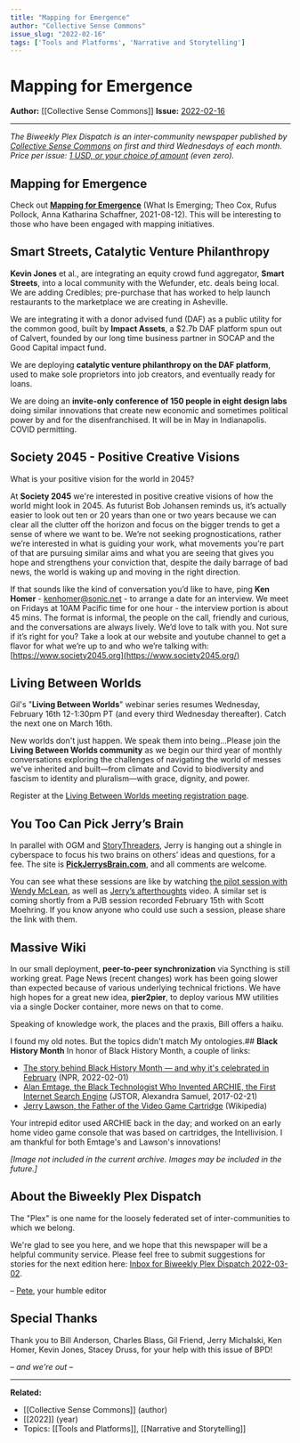 ```yaml
---
title: "Mapping for Emergence"
author: "Collective Sense Commons"
issue_slug: "2022-02-16"
tags: ['Tools and Platforms', 'Narrative and Storytelling']
---
```


# Mapping for Emergence

**Author:** [[Collective Sense Commons]]
**Issue:** [2022-02-16](https://plex.collectivesensecommons.org/2022-02-16/)

---

*The Biweekly Plex Dispatch is an inter-community newspaper published by [Collective Sense Commons](https://collectivesensecommons.org/) on first and third Wednesdays of each month. Price per issue: [1 USD, or your choice of amount](https://biweekly-plex-dispatch.ghost.io/remittance) (even zero).*

## **Mapping for Emergence**
Check out **[Mapping for Emergence](https://www.whatisemerging.com/opinions/mapping-for-emergence)** (What Is Emerging; Theo Cox, Rufus Pollock, Anna Katharina Schaffner, 2021-08-12). This will be interesting to those who have been engaged with mapping initiatives.

## **Smart Streets, Catalytic Venture Philanthropy**
**Kevin Jones** et al., are integrating an equity crowd fund aggregator, **Smart Streets**, into a local community with the Wefunder, etc. deals being local. We are adding Credibles; pre-purchase that has worked to help launch restaurants to the marketplace we are creating in Asheville.

We are integrating it with a donor advised fund (DAF) as a public utility for the common good, built by **Impact Assets**, a $2.7b DAF platform spun out of Calvert, founded by our long time business partner in SOCAP and the Good Capital impact fund.

We are deploying **catalytic venture philanthropy on the DAF platform**, used to make sole proprietors into job creators, and eventually ready for loans.

We are doing an **invite-only conference of 150 people in eight design labs** doing similar innovations that create new economic and sometimes political power by and for the disenfranchised. It will be in May in Indianapolis. COVID permitting.

## **Society 2045 - Positive Creative Visions**
What is your positive vision for the world in 2045?

At **Society 2045** we're interested in positive creative visions of how the world might look in 2045. As futurist Bob Johansen reminds us, it’s actually easier to look out ten or 20 years than one or two years because we can clear all the clutter off the horizon and focus on the bigger trends to get a sense of where we want to be. We’re not seeking prognostications, rather we’re interested in what is guiding your work, what movements you’re part of that are pursuing similar aims and what you are seeing that gives you hope and strengthens your conviction that, despite the daily barrage of bad news, the world is waking up and moving in the right direction.

If that sounds like the kind of conversation you’d like to have, ping **Ken Homer** - [kenhomer@sonic.net](mailto:kenhomer@sonic.net) - to arrange a date for an interview. We meet on Fridays at 10AM Pacific time for one hour - the interview portion is about 45 mins. The format is informal, the people on the call, friendly and curious, and the conversations are always lively. We’d love to talk with you. Not sure if it’s right for you? Take a look at our website and youtube channel to get a flavor for what we’re up to and who we’re talking with: [https://www.society2045.org](https://www.society2045.org/)

## **Living Between Worlds**
Gil's "**Living Between Worlds**" webinar series resumes Wednesday, February 16th 12-1:30pm PT (and every third Wednesday thereafter). Catch the next one on March 16th.

New worlds don't just happen. We speak them into being…Please join the **Living Between Worlds community** as we begin our third year of monthly conversations exploring the challenges of navigating the world of messes we've inherited and built—from climate and Covid to biodiversity and fascism to identity and pluralism—with grace, dignity, and power.

Register at the [Living Between Worlds meeting registration page](https://us02web.zoom.us/meeting/register/tZIvf-mvrD8qGNUBS287pVRGQr77bUBhKQF4).

## **You Too Can Pick Jerry’s Brain**
In parallel with OGM and [StoryThreaders](http://storythreaders.com/), Jerry is hanging out a shingle in cyberspace to focus his two brains on others’ ideas and questions, for a fee. The site is **[PickJerrysBrain.com](http://pickjerrysbrain.com/)**, and all comments are welcome.

You can see what these sessions are like by watching [the pilot session with Wendy McLean](https://youtu.be/7ldSSSeoW68), as well as [Jerry’s afterthoughts](https://www.youtube.com/watch?v=bb6za9wKbLU) video. A similar set is coming shortly from a PJB session recorded February 15th with Scott Moehring. If you know anyone who could use such a session, please share the link with them.

## **Massive Wiki**
In our small deployment, **peer-to-peer synchronization** via Syncthing is still working great. Page News (recent changes) work has been going slower than expected because of various underlying technical frictions. We have high hopes for a great new idea, **pier2pier**, to deploy various MW utilities via a single Docker container, more news on that to come.

Speaking of knowledge work, the places and the praxis, Bill offers a haiku.

I found my old notes.
But the topics didn't match
My ontologies.## **Black History Month**
In honor of Black History Month, a couple of links:

- [The story behind Black History Month — and why it's celebrated in February](https://www.npr.org/2022/02/01/1075623826/why-is-february-black-history-month) (NPR, 2022-02-01)
- [Alan Emtage, the Black Technologist Who Invented ARCHIE, the First Internet Search Engine](https://daily.jstor.org/alan-emtage-first-internet-search-engine/) (JSTOR, Alexandra Samuel, 2017-02-21)
- [Jerry Lawson, the Father of the Video Game Cartridge](https://en.wikipedia.org/wiki/Jerry_Lawson_(engineer)) (Wikipedia)

Your intrepid editor used ARCHIE back in the day; and worked on an early home video game console that was based on cartridges, the Intellivision. I am thankful for both Emtage's and Lawson's innovations!

*[Image not included in the current archive. Images may be included in the future.]*

## About the Biweekly Plex Dispatch
The "Plex" is one name for the loosely federated set of inter-communities to which we belong.

We're glad to see you here, and we hope that this newspaper will be a helpful community service. Please feel free to submit suggestions for stories for the next edition here: [Inbox for Biweekly Plex Dispatch 2022-03-02](https://docs.google.com/document/d/1iw6g1SBMtHr7I9BMQUYGbXfXbOGo1t-ZCnFV9SgsWCM/edit?usp=sharing).

– [Pete](mailto:kaminski@istori.com), your humble editor

## Special Thanks
Thank you to Bill Anderson, Charles Blass, Gil Friend, Jerry Michalski, Ken Homer, Kevin Jones, Stacey Druss, for your help with this issue of BPD!

*– and we're out –*

---

**Related:**
- [[Collective Sense Commons]] (author)
- [[2022]] (year)
- Topics: [[Tools and Platforms]], [[Narrative and Storytelling]]

